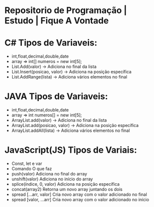 # Repositorio de Programação | Estudo | Fique A Vontade

# C# Tipos de Variaveis:
- int,float,decimal,double,date
- array => int[] numeros = new int[5];
- List<T>.Add(valor) → Adiciona no final da lista
- List<T>.Insert(posicao, valor) → Adiciona na posição específica
- List<T>.AddRange(lista) → Adiciona vários elementos no final

# JAVA Tipos de Variaveis:
- int,float,decimal,double,date
- array => int numeros[] = new int[5];
- ArrayList.add(valor) → Adiciona no final da lista
- ArrayList.add(posicao, valor) → Adiciona na posição específica
- ArrayList.addAll(lista) → Adiciona vários elementos no final

# JavaScript(JS) Tipos de Variais:
- Const, let e var
- Comando	O que faz
- push(valor)	Adiciona no final do array
- unshift(valor)	Adiciona no início do array
- splice(índice, 0, valor)	Adiciona na posição específica
- concat(array2)	Retorna um novo array juntando os dois
- spread [...arr, valor]	Cria novo array com o valor adicionado no final
- spread [valor, ...arr]	Cria novo array com o valor adicionado no início